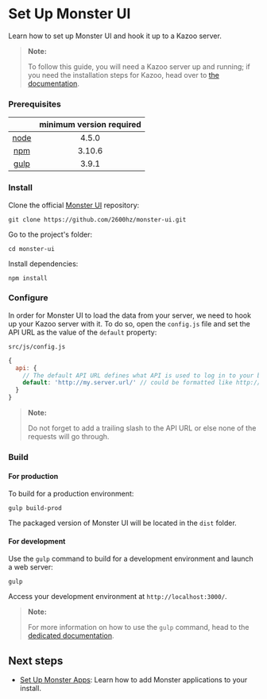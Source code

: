 # Set Up Monster UI

Learn how to set up Monster UI and hook it up to a Kazoo server.

> **Note:**
>
> To follow this guide, you will need a Kazoo server up and running; if you need the installation steps for Kazoo, head over to [the documentation](https://docs.2600hz.com/sysadmin/doc/intro/read_me_first/).

### Prerequisites

|  | minimum version required |
| :---: | :---: |
| [node](https://nodejs.org/en/download/) | 4.5.0 |
| [npm](https://docs.npmjs.com/getting-started/installing-node) | 3.10.6 |
| [gulp](https://github.com/gulpjs/gulp/blob/master/docs/getting-started.md) | 3.9.1 |

### Install

Clone the official [Monster UI](https://github.com/2600hz/monster-ui) repository:

```shell
git clone https://github.com/2600hz/monster-ui.git
```

Go to the project's folder:

```shell
cd monster-ui
```

Install dependencies:

```shell
npm install
```

### Configure

In order for Monster UI to load the data from your server, we need to hook up your Kazoo server with it. To do so, open the `config.js` file and set the API URL as the value of the `default` property:

`src/js/config.js`

```javascript
{
  api: {
    // The default API URL defines what API is used to log in to your back-end
    default: 'http://my.server.url/' // could be formatted like http://api.server.net:8000/v2/
  }
}
```

> **Note:**
>
> Do not forget to add a trailing slash to the API URL or else none of the requests will go through.

### Build

#### For production

To build for a production environment:

```shell
gulp build-prod
```

The packaged version of Monster UI will be located in the `dist` folder.

#### For development

Use the `gulp` command to build for a development environment and launch a web server:

```shell
gulp
```

Access your development environment at `http://localhost:3000/`.

> **Note:**
>
> For more information on how to use the `gulp` command, head to the [dedicated documentation](docs/gulpCommand.md).

## Next steps

* [Set Up Monster Apps](): Learn how to add Monster applications to your install.
